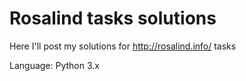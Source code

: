 Rosalind tasks solutions
========================

Here I'll post my solutions for http://rosalind.info/ tasks

Language: Python 3.x
